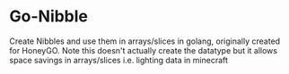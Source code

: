 # Go-Nibble
Create Nibbles and use them in arrays/slices in golang, originally created for HoneyGO. Note this doesn't actually create the datatype but it allows space savings in arrays/slices i.e. lighting data in minecraft

